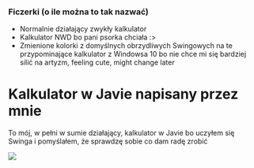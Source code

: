 ### Ficzerki (o ile można to tak nazwać)

- Normalnie działający zwykły kalkulator 
- Kalkulator NWD bo pani psorka chciała :>
- Zmienione kolorki z domyślnych obrzydliwych Swingowych na te przypominające kalkulator z Windowsa 10 bo nie chce mi się bardziej silić na artyzm, feeling cute, might change later

# Kalkulator w Javie napisany przez mnie

To mój, w pełni w sumie działający, kalkulator w Javie bo uczyłem się Swinga i pomyślałem, że sprawdzę sobie co dam radę zrobić

![](https://i.imgur.com/1IHy6xx.gifv)
